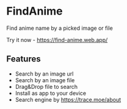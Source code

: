 # FindAnime

Find anime name by a picked image or file

Try it now - https://find-anime.web.app/

## Features
* Search by an image url
* Search by an image file
* Drag&Drop file to search
* Install as app to your device
* Search engine by https://trace.moe/about

